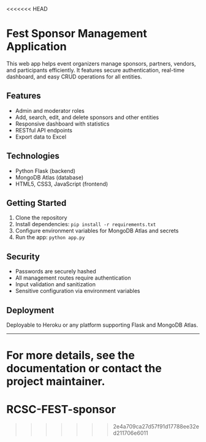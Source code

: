 <<<<<<< HEAD

# Fest Sponsor Management Application

This web app helps event organizers manage sponsors, partners, vendors, and participants efficiently. It features secure authentication, real-time dashboard, and easy CRUD operations for all entities.

## Features
- Admin and moderator roles
- Add, search, edit, and delete sponsors and other entities
- Responsive dashboard with statistics
- RESTful API endpoints
- Export data to Excel

## Technologies
- Python Flask (backend)
- MongoDB Atlas (database)
- HTML5, CSS3, JavaScript (frontend)

## Getting Started
1. Clone the repository
2. Install dependencies: `pip install -r requirements.txt`
3. Configure environment variables for MongoDB Atlas and secrets
4. Run the app: `python app.py`

## Security
- Passwords are securely hashed
- All management routes require authentication
- Input validation and sanitization
- Sensitive configuration via environment variables

## Deployment
Deployable to Heroku or any platform supporting Flask and MongoDB Atlas.

---
For more details, see the documentation or contact the project maintainer.
=======
# RCSC-FEST-sponsor
>>>>>>> 2e4a709ca27d57f91d17788ee32ed211706e6011
